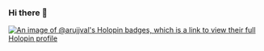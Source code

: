 ### Hi there 👋

<!--
**arujjval/arujjval** is a ✨ _special_ ✨ repository because its `README.md` (this file) appears on your GitHub profile.

Here are some ideas to get you started:

- 🔭 I’m currently working on ...
- 🌱 I’m currently learning ...
- 👯 I’m looking to collaborate on ...
- 🤔 I’m looking for help with ...
- 💬 Ask me about ...
- 📫 How to reach me: ...
- 😄 Pronouns: ...
- ⚡ Fun fact: ...
-->

[![An image of @arujjval's Holopin badges, which is a link to view their full Holopin profile](https://holopin.me/arujjval)](https://holopin.io/@arujjval)
